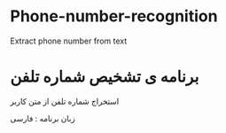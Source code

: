 # Phone-number-recognition
Extract phone number from text

# برنامه ی تشخیص شماره تلفن
استخراج شماره تلفن از متن کاربر 

زبان برنامه : فارسی
